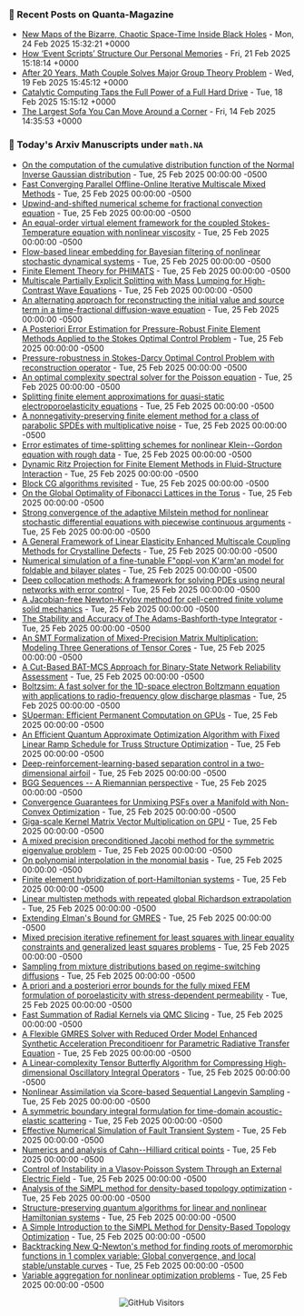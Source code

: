 ### 📝 Recent Posts on Quanta-Magazine
<!-- quanta starts -->
* <a href="https://www.quantamagazine.org/new-maps-of-the-bizarre-chaotic-space-time-inside-black-holes-20250224/">New Maps of the Bizarre, Chaotic Space-Time Inside Black Holes</a> - Mon, 24 Feb 2025 15:32:21 +0000
* <a href="https://www.quantamagazine.org/how-event-scripts-structure-our-personal-memories-20250221/">How ‘Event Scripts’ Structure Our Personal Memories</a> - Fri, 21 Feb 2025 15:18:14 +0000
* <a href="https://www.quantamagazine.org/after-20-years-math-couple-solves-major-group-theory-problem-20250219/">After 20 Years, Math Couple Solves Major Group Theory Problem</a> - Wed, 19 Feb 2025 15:45:12 +0000
* <a href="https://www.quantamagazine.org/catalytic-computing-taps-the-full-power-of-a-full-hard-drive-20250218/">Catalytic Computing Taps the Full Power of a Full Hard Drive</a> - Tue, 18 Feb 2025 15:15:12 +0000
* <a href="https://www.quantamagazine.org/the-largest-sofa-you-can-move-around-a-corner-20250214/">The Largest Sofa You Can Move Around a Corner</a> - Fri, 14 Feb 2025 14:35:53 +0000
<!-- quanta ends -->


### 📝 Today's Arxiv Manuscripts under ``math.NA``
<!-- arxiv-math-na starts -->
* <a href="https://arxiv.org/abs/2502.16015">On the computation of the cumulative distribution function of the Normal Inverse Gaussian distribution</a> - Tue, 25 Feb 2025 00:00:00 -0500
* <a href="https://arxiv.org/abs/2502.16024">Fast Converging Parallel Offline-Online Iterative Multiscale Mixed Methods</a> - Tue, 25 Feb 2025 00:00:00 -0500
* <a href="https://arxiv.org/abs/2502.16112">Upwind-and-shifted numerical scheme for fractional convection equation</a> - Tue, 25 Feb 2025 00:00:00 -0500
* <a href="https://arxiv.org/abs/2502.16196">An equal-order virtual element framework for the coupled Stokes-Temperature equation with nonlinear viscosity</a> - Tue, 25 Feb 2025 00:00:00 -0500
* <a href="https://arxiv.org/abs/2502.16232">Flow-based linear embedding for Bayesian filtering of nonlinear stochastic dynamical systems</a> - Tue, 25 Feb 2025 00:00:00 -0500
* <a href="https://arxiv.org/abs/2502.16283">Finite Element Theory for PHIMATS</a> - Tue, 25 Feb 2025 00:00:00 -0500
* <a href="https://arxiv.org/abs/2502.16403">Multiscale Partially Explicit Splitting with Mass Lumping for High-Contrast Wave Equations</a> - Tue, 25 Feb 2025 00:00:00 -0500
* <a href="https://arxiv.org/abs/2502.16453">An alternating approach for reconstructing the initial value and source term in a time-fractional diffusion-wave equation</a> - Tue, 25 Feb 2025 00:00:00 -0500
* <a href="https://arxiv.org/abs/2502.16482">A Posteriori Error Estimation for Pressure-Robust Finite Element Methods Applied to the Stokes Optimal Control Problem</a> - Tue, 25 Feb 2025 00:00:00 -0500
* <a href="https://arxiv.org/abs/2502.16501">Pressure-robustness in Stokes-Darcy Optimal Control Problem with reconstruction operator</a> - Tue, 25 Feb 2025 00:00:00 -0500
* <a href="https://arxiv.org/abs/2502.16805">An optimal complexity spectral solver for the Poisson equation</a> - Tue, 25 Feb 2025 00:00:00 -0500
* <a href="https://arxiv.org/abs/2502.16811">Splitting finite element approximations for quasi-static electroporoelasticity equations</a> - Tue, 25 Feb 2025 00:00:00 -0500
* <a href="https://arxiv.org/abs/2502.16854">A nonnegativity-preserving finite element method for a class of parabolic SPDEs with multiplicative noise</a> - Tue, 25 Feb 2025 00:00:00 -0500
* <a href="https://arxiv.org/abs/2502.16876">Error estimates of time-splitting schemes for nonlinear Klein--Gordon equation with rough data</a> - Tue, 25 Feb 2025 00:00:00 -0500
* <a href="https://arxiv.org/abs/2502.16967">Dynamic Ritz Projection for Finite Element Methods in Fluid-Structure Interaction</a> - Tue, 25 Feb 2025 00:00:00 -0500
* <a href="https://arxiv.org/abs/2502.16998">Block CG algorithms revisited</a> - Tue, 25 Feb 2025 00:00:00 -0500
* <a href="https://arxiv.org/abs/2502.17082">On the Global Optimality of Fibonacci Lattices in the Torus</a> - Tue, 25 Feb 2025 00:00:00 -0500
* <a href="https://arxiv.org/abs/2502.17126">Strong convergence of the adaptive Milstein method for nonlinear stochastic differential equations with piecewise continuous arguments</a> - Tue, 25 Feb 2025 00:00:00 -0500
* <a href="https://arxiv.org/abs/2502.17164">A General Framework of Linear Elasticity Enhanced Multiscale Coupling Methods for Crystalline Defects</a> - Tue, 25 Feb 2025 00:00:00 -0500
* <a href="https://arxiv.org/abs/2502.17185">Numerical simulation of a fine-tunable F"oppl-von K'arm'an model for foldable and bilayer plates</a> - Tue, 25 Feb 2025 00:00:00 -0500
* <a href="https://arxiv.org/abs/2502.17203">Deep collocation methods: A framework for solving PDEs using neural networks with error control</a> - Tue, 25 Feb 2025 00:00:00 -0500
* <a href="https://arxiv.org/abs/2502.17217">A Jacobian-free Newton-Krylov method for cell-centred finite volume solid mechanics</a> - Tue, 25 Feb 2025 00:00:00 -0500
* <a href="https://arxiv.org/abs/2502.17274">The Stability and Accuracy of The Adams-Bashforth-type Integrator</a> - Tue, 25 Feb 2025 00:00:00 -0500
* <a href="https://arxiv.org/abs/2502.15999">An SMT Formalization of Mixed-Precision Matrix Multiplication: Modeling Three Generations of Tensor Cores</a> - Tue, 25 Feb 2025 00:00:00 -0500
* <a href="https://arxiv.org/abs/2502.16224">A Cut-Based BAT-MCS Approach for Binary-State Network Reliability Assessment</a> - Tue, 25 Feb 2025 00:00:00 -0500
* <a href="https://arxiv.org/abs/2502.16555">Boltzsim: A fast solver for the 1D-space electron Boltzmann equation with applications to radio-frequency glow discharge plasmas</a> - Tue, 25 Feb 2025 00:00:00 -0500
* <a href="https://arxiv.org/abs/2502.16577">SUperman: Efficient Permanent Computation on GPUs</a> - Tue, 25 Feb 2025 00:00:00 -0500
* <a href="https://arxiv.org/abs/2502.16769">An Efficient Quantum Approximate Optimization Algorithm with Fixed Linear Ramp Schedule for Truss Structure Optimization</a> - Tue, 25 Feb 2025 00:00:00 -0500
* <a href="https://arxiv.org/abs/2502.16993">Deep-reinforcement-learning-based separation control in a two-dimensional airfoil</a> - Tue, 25 Feb 2025 00:00:00 -0500
* <a href="https://arxiv.org/abs/2502.17016">BGG Sequences -- A Riemannian perspective</a> - Tue, 25 Feb 2025 00:00:00 -0500
* <a href="https://arxiv.org/abs/2502.17048">Convergence Guarantees for Unmixing PSFs over a Manifold with Non-Convex Optimization</a> - Tue, 25 Feb 2025 00:00:00 -0500
* <a href="https://arxiv.org/abs/2202.01085">Giga-scale Kernel Matrix Vector Multiplication on GPU</a> - Tue, 25 Feb 2025 00:00:00 -0500
* <a href="https://arxiv.org/abs/2211.03339">A mixed precision preconditioned Jacobi method for the symmetric eigenvalue problem</a> - Tue, 25 Feb 2025 00:00:00 -0500
* <a href="https://arxiv.org/abs/2212.10519">On polynomial interpolation in the monomial basis</a> - Tue, 25 Feb 2025 00:00:00 -0500
* <a href="https://arxiv.org/abs/2302.06239">Finite element hybridization of port-Hamiltonian systems</a> - Tue, 25 Feb 2025 00:00:00 -0500
* <a href="https://arxiv.org/abs/2307.01345">Linear multistep methods with repeated global Richardson extrapolation</a> - Tue, 25 Feb 2025 00:00:00 -0500
* <a href="https://arxiv.org/abs/2312.15022">Extending Elman's Bound for GMRES</a> - Tue, 25 Feb 2025 00:00:00 -0500
* <a href="https://arxiv.org/abs/2406.16499">Mixed precision iterative refinement for least squares with linear equality constraints and generalized least squares problems</a> - Tue, 25 Feb 2025 00:00:00 -0500
* <a href="https://arxiv.org/abs/2407.13389">Sampling from mixture distributions based on regime-switching diffusions</a> - Tue, 25 Feb 2025 00:00:00 -0500
* <a href="https://arxiv.org/abs/2409.03246">A priori and a posteriori error bounds for the fully mixed FEM formulation of poroelasticity with stress-dependent permeability</a> - Tue, 25 Feb 2025 00:00:00 -0500
* <a href="https://arxiv.org/abs/2410.01316">Fast Summation of Radial Kernels via QMC Slicing</a> - Tue, 25 Feb 2025 00:00:00 -0500
* <a href="https://arxiv.org/abs/2410.08735">A Flexible GMRES Solver with Reduced Order Model Enhanced Synthetic Acceleration Preconditioenr for Parametric Radiative Transfer Equation</a> - Tue, 25 Feb 2025 00:00:00 -0500
* <a href="https://arxiv.org/abs/2411.03029">A Linear-complexity Tensor Butterfly Algorithm for Compressing High-dimensional Oscillatory Integral Operators</a> - Tue, 25 Feb 2025 00:00:00 -0500
* <a href="https://arxiv.org/abs/2411.13443">Nonlinear Assimilation via Score-based Sequential Langevin Sampling</a> - Tue, 25 Feb 2025 00:00:00 -0500
* <a href="https://arxiv.org/abs/2502.04767">A symmetric boundary integral formulation for time-domain acoustic-elastic scattering</a> - Tue, 25 Feb 2025 00:00:00 -0500
* <a href="https://arxiv.org/abs/2502.15151">Effective Numerical Simulation of Fault Transient System</a> - Tue, 25 Feb 2025 00:00:00 -0500
* <a href="https://arxiv.org/abs/2104.03689">Numerics and analysis of Cahn--Hilliard critical points</a> - Tue, 25 Feb 2025 00:00:00 -0500
* <a href="https://arxiv.org/abs/2407.15008">Control of Instability in a Vlasov-Poisson System Through an External Electric Field</a> - Tue, 25 Feb 2025 00:00:00 -0500
* <a href="https://arxiv.org/abs/2409.19341">Analysis of the SiMPL method for density-based topology optimization</a> - Tue, 25 Feb 2025 00:00:00 -0500
* <a href="https://arxiv.org/abs/2411.03599">Structure-preserving quantum algorithms for linear and nonlinear Hamiltonian systems</a> - Tue, 25 Feb 2025 00:00:00 -0500
* <a href="https://arxiv.org/abs/2411.19421">A Simple Introduction to the SiMPL Method for Density-Based Topology Optimization</a> - Tue, 25 Feb 2025 00:00:00 -0500
* <a href="https://arxiv.org/abs/2412.02476">Backtracking New Q-Newton's method for finding roots of meromorphic functions in 1 complex variable: Global convergence, and local stable/unstable curves</a> - Tue, 25 Feb 2025 00:00:00 -0500
* <a href="https://arxiv.org/abs/2502.13869">Variable aggregation for nonlinear optimization problems</a> - Tue, 25 Feb 2025 00:00:00 -0500
<!-- arxiv-math-na ends -->

<div align="center">
  
![GitHub Visitors](https://api.visitorbadge.io/api/visitors?path=https%3A%2F%2Fgithub.com%2Flowrank&label=profile%20views&labelColor=%231e1e2e&countColor=%23cba6f7)



</div>
